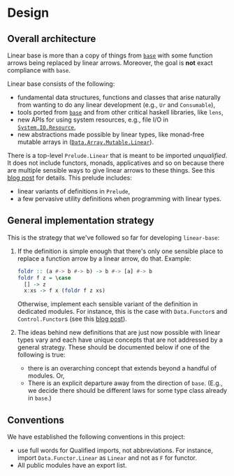 # Design

## Overall architecture

Linear base is more than a copy of things from [`base`] with some function
arrows being replaced by linear arrows. Moreover, the goal is __not__ exact
compliance with `base`.

Linear base consists of the following:

* fundamental data structures, functions and classes that arise
  naturally from wanting to do any linear development (e.g.,
  `Ur` and `Consumable`),
* tools ported from [`base`] and from other critical haskell
  libraries, like `lens`,
* new APIs for using system resources, e.g., file I/O in
  [`System.IO.Resource`],
* new abstractions made possible by linear types, like monad-free
  mutable arrays in ([`Data.Array.Mutable.Linear`]).

There is a top-level `Prelude.Linear` that is meant to be imported _unqualified_.
It does not include functors, monads, applicatives and so on because there are
multiple sensible ways to give linear arrows to these things. See this [blog
post] for details. This prelude includes:

* linear variants of definitions in `Prelude`,
* a few pervasive utility definitions when programming with linear
  types.

## General implementation strategy

This is the strategy that we've followed so far for developing
`linear-base`:

1. If the definition is simple enough that there's only one sensible
   place to replace a function arrow by a linear arrow, do that.
   Example:

   ```haskell
   foldr :: (a #-> b #-> b) -> b #-> [a] #-> b
   foldr f z = \case
     [] -> z
     x:xs -> f x (foldr f z xs)
   ```

	Otherwise, implement each sensible variant of the definition in
    dedicated modules. For instance, this is the case with
    `Data.Functor`s and `Control.Functor`s (see this [blog post]).

2. The ideas behind new definitions that are just now possible with
   linear types vary and each have unique concepts that are not
   addressed by a general strategy. These should be documented below
   if one of the following is true:

   * there is an overarching concept that extends beyond a handful of
     modules. Or,
   * There is an explicit departure away from the direction of `base`.
     (E.g., we decide there should be different laws for some type
     class already in `base`.)

## Conventions

We have established the following conventions in this project:

* use full words for Qualified imports, not abbreviations. For
  instance, import `Data.Functor.Linear` as `Linear` and not as `F`
  for functor.
* All public modules have an export list.

[functors]: https://www.tweag.io/posts/2020-01-16-data-vs-control.html
[examples/Simple/FileIO.hs]: https://github.com/tweag/linear-base/tree/master/examples/Simple/FileIO.hs
[`Data.Unrestricted.Linear`]: https://github.com/tweag/linear-base/tree/master/src/Data/Unrestricted/Linear.hs
[`Num`]: https://github.com/tweag/linear-base/tree/master/src/Data/Num/Linear.hs
[`base`]: https://hackage.haskell.org/package/base
[`Data.Array.Mutable.Linear`]: https://github.com/tweag/linear-base/blob/master/src/Data/Array/Mutable/Linear.hs
[blog post]: https://www.tweag.io/posts/2020-01-16-data-vs-control.html
[contributor's guide]: ../CONTRIBUTING.md
[`System.IO.Resource`]: https://github.com/tweag/linear-base/blob/master/src/System/IO/Resource.hs
